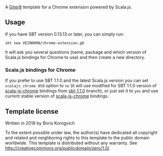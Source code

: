 A [Giter8][g8] template for a Chrome extension powered by Scala.js.

## Usage

If you have SBT version 0.13.13 or later, you can simply run:

```
sbt new VEINHORN/chrome-extension.g8
```

It will ask you several questions (name, package and which version of Scala.js bindings for Chrome to use) and then create a new directory.

### Scala.js bindings for Chrome

If you prefer to use SBT 1.1.0 and the latest Scala.js version you can set `scalajs_chrome_050` option to `no` (it will use modified for SBT 1.1.0 version of [scala-js-chrome](https://github.com/lucidd/scala-js-chrome) bindings from [sbt-1.1.0](https://github.com/VEINHORN/scala-js-chrome/tree/sbt-1.1.0) branch), or just set it to `yes` and use current stable version of [scala-js-chrome](https://github.com/lucidd/scala-js-chrome) bindings.

Template license
----------------
Written in 2018 by Boris Korogvich

To the extent possible under law, the author(s) have dedicated all copyright and related
and neighboring rights to this template to the public domain worldwide.
This template is distributed without any warranty. See <http://creativecommons.org/publicdomain/zero/1.0/>.

[g8]: http://www.foundweekends.org/giter8/
